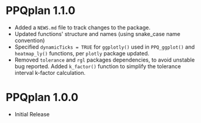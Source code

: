 # PPQplan 1.1.0

* Added a `NEWS.md` file to track changes to the package.
* Updated functions' structure and names (using snake_case name convention)
* Specified `dynamicTicks = TRUE` for `ggplotly()` used  in `PPQ_ggplot()` and `heatmap_ly()` functions, per `plotly` package updated.
* Removed `tolerance` and `rgl` packages dependencies, to avoid unstable bug reported. Added `k_factor()` function to simplify the tolerance interval k-factor calculation.

# PPQplan 1.0.0

* Initial Release

